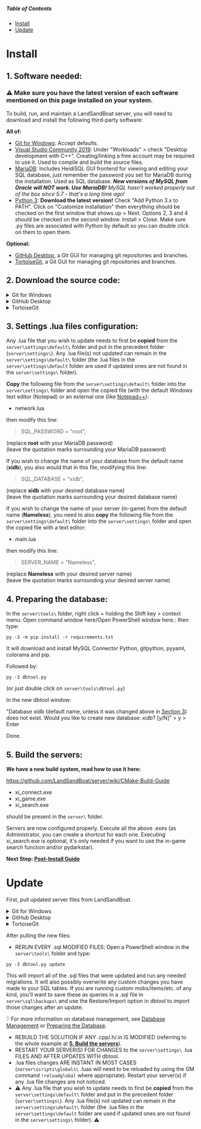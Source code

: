 ##### Table of Contents  
- [Install](#install)  
- [Update](#update)  

# Install

## 1. Software needed:

### ⚠️ Make sure you have the latest version of each software mentioned on this page installed on your system.

To build, run, and maintain a LandSandBoat server, you will need to download and install the following third-party software:

**All of:**
* [Git for Windows](https://gitforwindows.org/): Accept defaults.
* [Visual Studio Community 2019](https://visualstudio.microsoft.com/vs/community/): Under "Workloads" > check "Desktop development with C++". Creating/linking a free account may be required to use it. Used to compile and build the source files.
* [MariaDB](https://mariadb.org/): Includes HeidiSQL GUI frontend for viewing and editing your SQL database, just remember the password you set for MariaDB during the installation. Used as SQL database. _**New versions of MySQL from Oracle will NOT work. Use MariaDB!** MySQL hasn't worked properly out of the box since 5.7 - that's a long time ago!_
* [Python 3](https://www.python.org/downloads/): **Download the latest version!** Check "Add Python 3.x to PATH". Click on "Customize installation" then everything should be checked on the first window that shows up > Next. Options 2, 3 and 4 should be checked on the second window. Install > Close. Make sure .py files are associated with Python by default so you can double click on them to open them.

**Optional:**
* [GitHub Desktop](https://desktop.github.com/), a Git GUI for managing git repositories and branches.
* [TortoiseGit](https://tortoisegit.org/), a Git GUI for managing git repositories and branches.

## 2. Download the source code:
<details>
  <summary>Git for Windows</summary>
  
1. Open a PowerShell window and navigate to your chosen install directory.
2. Type:
```
git clone --recursive https://github.com/LandSandBoat/server.git
```
</details>
<details>
  <summary>GitHub Desktop</summary>
  
1. Open GitHub desktop. File > Clone repository > URL button (along top).
2. Enter the following:
  * Repository URL: either [your forked copy of our repository](https://raw.githubusercontent.com/wiki/LandSandBoat/server/images/github-fork.png) `https://github.com/your-github-name/server.git` (recommended), or our repository `https://github.com/LandSandBoat/server.git`
  * Local path: Where you want the source code to live on your computer.
3. Select `Clone` button:
[[/images/github-desktop-clone.png|Pull Origin button location]]
</details>
<details>
  <summary>TortoiseGit</summary>
  
1. Right click wherever you want to download the repository > Git Clone... > URL: https://github.com/LandSandBoat/server.git ("base" branch by default) > OK > then Close when it's done. 

2. Don't forget about Navmeshes (https://github.com/LandSandBoat/xiNavmeshes.git): right click on the freshly downloaded "server" folder that was created in Step 1 > TortoiseGit > Submodule Update... > OK > then Close when it's done.
</details>

## 3. Settings .lua files configuration:

Any .lua file that you wish to update needs to first be **copied** from the `server\settings\default\` folder and put in the precedent folder (`server\settings\`). Any .lua file(s) not updated can remain in the `server\settings\default\` folder (the .lua files in the `server\settings\default` folder are used if updated ones are not found in the `server\settings\` folder). 

**Copy** the following file from the `server\settings\default\` folder into the `server\settings\` folder and open the copied file (with the default Windows text editor (Notepad) or an external one (like  [Notepad++](https://notepad-plus-plus.org/)):

* network.lua

then modify this line:

> SQL_PASSWORD = "root", 

(replace **root** with your MariaDB password)<br>
(leave the quotation marks surrounding your MariaDB password)

If you wish to change the name of your database from the default name (**xidb**), you also would that in this file, modifying this line:

> SQL_DATABASE = "xidb",

(replace **xidb** with your desired database name)<br>
(leave the quotation marks surrounding your desired database name)

If you wish to change the name of your server (in-game) from the default name (**Nameless**), you need to also **copy** the following file from the `server\settings\default\` folder into the `server\settings\` folder and open the copied file with a text editor:

* main.lua

then modify this line:

> SERVER_NAME = "Nameless",

(replace **Nameless** with your desired server name)<br>
(leave the quotation marks surrounding your desired server name)

## 4. Preparing the database:

In the `server\tools\` folder, right click + holding the Shift key > context menu: Open command window here/Open PowerShell window here.: then type:

```
py -3 -m pip install -r requirements.txt
```
It will download and install MySQL Connector Python, gitpython, pyyaml, colorama and pip.

Followed by:
```
py -3 dbtool.py
```
(or just double click on `server\tools\dbtool.py`)

In the new dbtool window:

"Database xidb (default name, unless it was changed above in [Section 3](https://github.com/LandSandBoat/server/wiki/Server-setup-and-maintenance-%5BWindows-10%5D#3-Settings-lua-files-configuration)) does not exist. Would you like to create new database: xidb? [y/N]" > y > Enter

Done.

## 5. Build the servers:

**We have a new build system, read how to use it here:**

https://github.com/LandSandBoat/server/wiki/CMake-Build-Guide

* xi_connect.exe
* xi_game.exe
* xi_search.exe

should be present in the `server\` folder.

Servers are now configured properly. Execute all the above .exes (as Administrator, you can create a shortcut for each one. Executing xi_search.exe is optional, it's only needed if you want to use the in-game search function and/or pydarkstar).

**Next Step: [Post-Install Guide](https://github.com/LandSandBoat/server/wiki/Post-Install-Guide)**

# Update

First, pull updated server files from LandSandBoat.
<details>
  <summary>Git for Windows</summary>
  
1. In the `server\` folder, open a PowerShell window.
2. Type:
```
git stash
git pull
git stash pop
```
</details>
<details>
  <summary>GitHub Desktop</summary>
  
1. Open GitHub Desktop. Next to where your current branch is listed, click either `Fetch origin` (checking for updates), or `Pull origin`
[[/images/pull_origin.png|Pull Origin button location]]
</details>
<details>
  <summary>TortoiseGit</summary>
  
1. Right click wherever you want > TortoiseGit > Settings > Context Menu > check: "Pull..." > Apply > OK.

2. Right click on the `server\` folder > Git Pull... > Remote Branch: (select or type) "base" > OK > Close.
</details>

After pulling the new files:

* RERUN EVERY .sql MODIFIED FILES: Open a PowerShell window in the `server\tools\` folder and type:
```
py -3 dbtool.py update
```
This will import all of the .sql files that were updated and run any needed migrations. It will also possibly overwrite any custom changes you have made to your SQL tables. If you are running custom mobs/items/etc. of any kind, you'll want to save these as queries in a .sql file in `server\sql\backups\` and use the Restore/Import option in dbtool to import those changes after an update.

❔ For more information on database management, see [Database Management](https://github.com/LandSandBoat/server/wiki/Database-Management) or [Preparing the Database](https://github.com/LandSandBoat/server/wiki/Server-Setup-and-Maintenance-%5BWindows-10%5D/#4-preparing-the-database).

* REBUILD THE SOLUTION IF ANY .cpp/.h/.in IS MODIFIED (referring to the whole example at **[5. Build the servers](https://github.com/LandSandBoat/server/wiki/Server-Setup-and-Maintenance-%5BWindows-10%5D/#5-build-the-servers)**).
* RESTART YOUR SERVER(S) FOR CHANGES to the `server\settings\` .lua FILES AND AFTER UPDATES WITH dbtool.
* .lua files changes ARE INSTANT IN MOST CASES (`server\scripts\globals\` .luas will need to be reloaded by using the GM command `!reloadglobal` where appropriate). Restart your server(s) if any .lua file changes are not noticed.
* ⚠️ Any .lua file that you wish to update needs to first be **copied** from the `server\settings\default\` folder and put in the precedent folder (`server\settings\`). Any .lua file(s) not updated can remain in the `server\settings\default\` folder (the .lua files in the `server\settings\default` folder are used if updated ones are not found in the `server\settings\` folder). ⚠️
